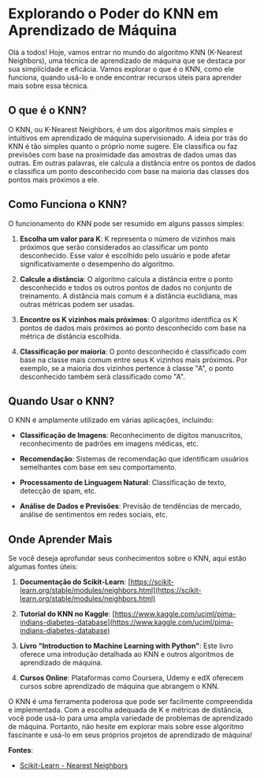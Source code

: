 # Explorando o Poder do KNN em Aprendizado de Máquina

Olá a todos! Hoje, vamos entrar no mundo do algoritmo KNN (K-Nearest Neighbors), uma técnica de aprendizado de máquina que se destaca por sua simplicidade e eficácia. Vamos explorar o que é o KNN, como ele funciona, quando usá-lo e onde encontrar recursos úteis para aprender mais sobre essa técnica.

## O que é o KNN?

O KNN, ou K-Nearest Neighbors, é um dos algoritmos mais simples e intuitivos em aprendizado de máquina supervisionado. A ideia por trás do KNN é tão simples quanto o próprio nome sugere. Ele classifica ou faz previsões com base na proximidade das amostras de dados umas das outras. Em outras palavras, ele calcula a distância entre os pontos de dados e classifica um ponto desconhecido com base na maioria das classes dos pontos mais próximos a ele.

## Como Funciona o KNN?

O funcionamento do KNN pode ser resumido em alguns passos simples:

1. **Escolha um valor para K**: K representa o número de vizinhos mais próximos que serão considerados ao classificar um ponto desconhecido. Esse valor é escolhido pelo usuário e pode afetar significativamente o desempenho do algoritmo.

2. **Calcule a distância**: O algoritmo calcula a distância entre o ponto desconhecido e todos os outros pontos de dados no conjunto de treinamento. A distância mais comum é a distância euclidiana, mas outras métricas podem ser usadas.

3. **Encontre os K vizinhos mais próximos**: O algoritmo identifica os K pontos de dados mais próximos ao ponto desconhecido com base na métrica de distância escolhida.

4. **Classificação por maioria**: O ponto desconhecido é classificado com base na classe mais comum entre seus K vizinhos mais próximos. Por exemplo, se a maioria dos vizinhos pertence à classe "A", o ponto desconhecido também será classificado como "A".

## Quando Usar o KNN?

O KNN é amplamente utilizado em várias aplicações, incluindo:

- **Classificação de Imagens**: Reconhecimento de dígitos manuscritos, reconhecimento de padrões em imagens médicas, etc.

- **Recomendação**: Sistemas de recomendação que identificam usuários semelhantes com base em seu comportamento.

- **Processamento de Linguagem Natural**: Classificação de texto, detecção de spam, etc.

- **Análise de Dados e Previsões**: Previsão de tendências de mercado, análise de sentimentos em redes sociais, etc.

## Onde Aprender Mais

Se você deseja aprofundar seus conhecimentos sobre o KNN, aqui estão algumas fontes úteis:

1. **Documentação do Scikit-Learn**: [https://scikit-learn.org/stable/modules/neighbors.html](https://scikit-learn.org/stable/modules/neighbors.html)

2. **Tutorial do KNN no Kaggle**: [https://www.kaggle.com/uciml/pima-indians-diabetes-database](https://www.kaggle.com/uciml/pima-indians-diabetes-database)

3. **Livro "Introduction to Machine Learning with Python"**: Este livro oferece uma introdução detalhada ao KNN e outros algoritmos de aprendizado de máquina.

4. **Cursos Online**: Plataformas como Coursera, Udemy e edX oferecem cursos sobre aprendizado de máquina que abrangem o KNN.

O KNN é uma ferramenta poderosa que pode ser facilmente compreendida e implementada. Com a escolha adequada de K e métricas de distância, você pode usá-lo para uma ampla variedade de problemas de aprendizado de máquina. Portanto, não hesite em explorar mais sobre esse algoritmo fascinante e usá-lo em seus próprios projetos de aprendizado de máquina!

**Fontes**:
- [Scikit-Learn - Nearest Neighbors](https://scikit-learn.org/stable/modules/neighbors.html)
